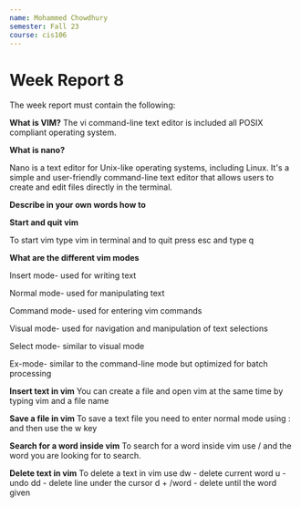 ```yaml
---
name: Mohammed Chowdhury
semester: Fall 23
course: cis106
---
```


# Week Report 8


The week report must contain the following:

**What is VIM?**
The vi command-line text editor is included all POSIX compliant operating system.

**What is nano?**

Nano is a text editor for Unix-like operating systems, including Linux. It's a simple and user-friendly command-line text editor that allows users to create and edit files directly in the terminal.

**Describe in your own words how to**

**Start and quit vim**

To start vim type vim in terminal and to quit press esc and type q 

**What are the different vim modes**

Insert mode- used for writing text

Normal mode- used for manipulating text 

Command mode- used for entering vim commands

Visual mode- used for navigation and manipulation of text selections

Select mode- similar to visual mode

Ex-mode- similar to the command-line mode but optimized for batch processing

**Insert text in vim**
You can create a file and open vim at the same time by typing vim and a file name

**Save a file in vim**
To save a text file you need to enter normal mode using : and then use the w key

**Search for a word inside vim**
To search for a word inside vim use / and the word you are looking for to search.

**Delete text in vim**
To delete a text in vim use 
dw - delete current word
u - undo
dd - delete line under the cursor
d + /word - delete until the word given